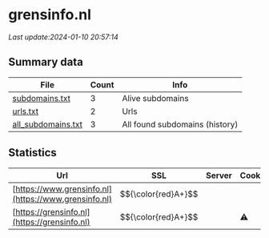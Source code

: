 # grensinfo.nl
*Last update:2024-01-10 20:57:14*
## Summary data
| File       | Count | Info |
|------------|-------|------|
|[subdomains.txt](/data/grensinfo/subdomains.txt)|3|Alive subdomains|
|[urls.txt](/data/grensinfo/urls.txt)|2|Urls|
|[all_subdomains.txt](/data/grensinfo/all_subdomains.txt)|3|All found subdomains (history)|
## Statistics
| Url | SSL | Server | Cookie | HSTS | CSP | XFO | XXP | RP | Tech |
|------------|-------|------|------|------|------|------|------|------|------|
|[https://www.grensinfo.nl](https://www.grensinfo.nl)| $${\color{red}A+}$$ || |:white_check_mark: | |:white_check_mark: | |:white_check_mark: | |:white_check_mark: | |HSTS| |
|[https://grensinfo.nl](https://grensinfo.nl)| $${\color{red}A+}$$ ||:warning: |:white_check_mark: | |:white_check_mark: | |:white_check_mark: | |:white_check_mark: | |HSTS| |